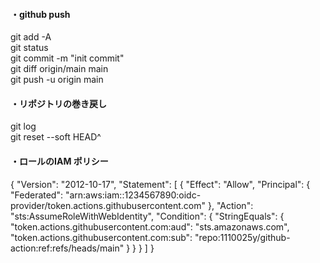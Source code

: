 #### ・github push 

git add -A  
git status  
git commit -m "init commit"  
git diff origin/main main  
git push -u origin main  

#### ・リポジトリの巻き戻し

git log  
git reset --soft HEAD^  

  
  
####  ・ロールのIAM ポリシー
{
    "Version": "2012-10-17",
    "Statement": [
        {
            "Effect": "Allow",
            "Principal": {
                "Federated": "arn:aws:iam::1234567890:oidc-provider/token.actions.githubusercontent.com"
            },
            "Action": "sts:AssumeRoleWithWebIdentity",
            "Condition": {
                "StringEquals": {
                    "token.actions.githubusercontent.com:aud": "sts.amazonaws.com",
                    "token.actions.githubusercontent.com:sub": "repo:1110025y/github-action:ref:refs/heads/main"
                }
            }
        }
    ]
}